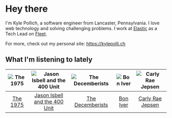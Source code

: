 # Hey there


I'm Kyle Pollich, a software engineer from Lancaster, Pennsylvania. I love web technology and solving challenging problems.
I work at [Elastic](https://www.elastic.co/) as a Tech Lead on [Fleet](https://www.elastic.co/guide/en/fleet/current/fleet-overview.html).

For more, check out my personal site: https://kylepolli.ch

## What I'm listening to lately

<!-- begin artists -->
  |![The 1975](https://i.scdn.co/image/ab6761610000f17889348336354096fd4e36ca73)|![Jason Isbell and the 400 Unit](https://i.scdn.co/image/ab6761610000f178f3ee3b123b3fdcd415559e5a)|![The Decemberists](https://i.scdn.co/image/ab6761610000f17898bedc4e1c0b1be33ee7da6d)|![Bon Iver](https://i.scdn.co/image/ab6761610000f17867be065df01f37a3880216be)|![Carly Rae Jepsen](https://i.scdn.co/image/ab6761610000f1788272bf414106646e0e4a89f3)|
  |:---:|:---:|:---:|:---:|:---:|
  |[The 1975](https://open.spotify.com/artist/3mIj9lX2MWuHmhNCA7LSCW)|[Jason Isbell and the 400 Unit](https://open.spotify.com/artist/3Lg3FGwBxOGuefqekQzRUf)|[The Decemberists](https://open.spotify.com/artist/7ITd48RbLVpUfheE7B86o2)|[Bon Iver](https://open.spotify.com/artist/4LEiUm1SRbFMgfqnQTwUbQ)|[Carly Rae Jepsen](https://open.spotify.com/artist/6sFIWsNpZYqfjUpaCgueju)|
<!-- end artists -->
